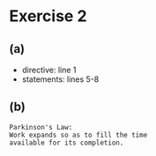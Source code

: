 # Exercise 2

## (a)

* directive: line 1
* statements: lines 5-8

## (b)

```
Parkinson's Law:
Work expands so as to fill the time
available for its completion.
```
